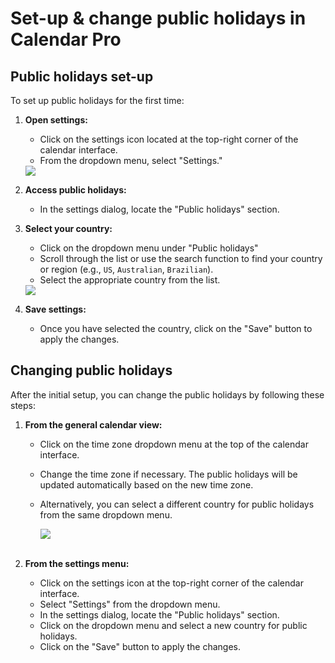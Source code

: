 # Set-up & change public holidays in Calendar Pro

## Public holidays set-up

To set up public holidays for the first time:

1. **Open settings:**
   - Click on the settings icon located at the top-right corner of the calendar interface.
   - From the dropdown menu, select "Settings."

   <div class="intercom-container"><img src="/assets/img/teams-pro/settings-setting.png"></div><p class="no-margin"></p>

2. **Access public holidays:**
   - In the settings dialog, locate the "Public holidays" section.

3. **Select your country:**
   - Click on the dropdown menu under "Public holidays"
   - Scroll through the list or use the search function to find your country or region (e.g., `US`, `Australian`, `Brazilian`).
   - Select the appropriate country from the list.

   <div class="intercom-container"><img src="/assets/img/teams-pro/public-holidays.png"></div>

4. **Save settings:**
   - Once you have selected the country, click on the "Save" button to apply the changes.

## Changing public holidays

After the initial setup, you can change the public holidays by following these steps:

1. **From the general calendar view:**
   - Click on the time zone dropdown menu at the top of the calendar interface.
   - Change the time zone if necessary. The public holidays will be updated automatically based on the new time zone.
   - Alternatively, you can select a different country for public holidays from the same dropdown menu.

      <div class="intercom-container"><img src="/assets/img/teams-pro/timezone.png"></div>

      <br>

2. **From the settings menu:**
   - Click on the settings icon at the top-right corner of the calendar interface.
   - Select "Settings" from the dropdown menu.
   - In the settings dialog, locate the "Public holidays" section.
   - Click on the dropdown menu and select a new country for public holidays.
   - Click on the "Save" button to apply the changes.


<Hubspot />
<Clarity />
<GoogleAnalytics />

